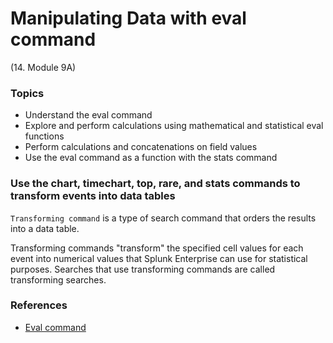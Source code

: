 # Manipulating Data with eval command


(14. Module 9A)
### Topics
* Understand the eval command
* Explore and perform calculations using mathematical and statistical eval functions
* Perform calculations and concatenations on field values
* Use the eval command as a function with the stats command

### Use the chart, timechart, top, rare, and stats commands to transform events into data tables
`Transforming command` is a type of search command that orders the results into a data table. 

Transforming commands "transform" the specified cell values for each event into numerical values that Splunk Enterprise can use for statistical purposes. Searches that use transforming commands are called transforming searches.

 

### References
* [Eval command](https://docs.splunk.com/Documentation/SCS/current/SearchReference/EvalCommandOverview)
